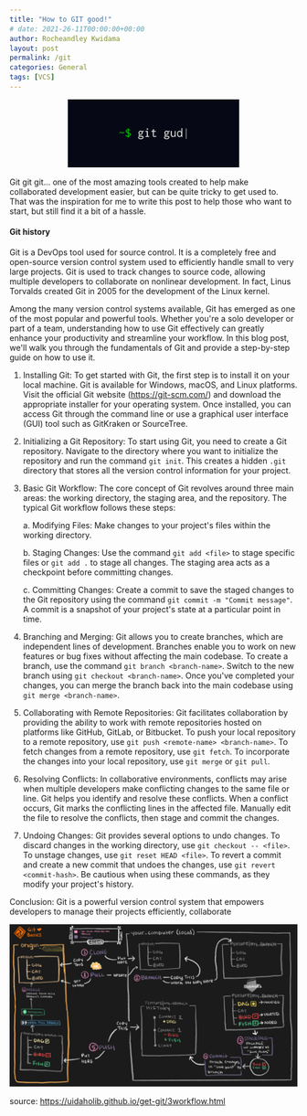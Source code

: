 ```yaml
---
title: "How to GIT good!"
# date: 2021-26-11T00:00:00+00:00
author: Rocheandley Kwidama
layout: post
permalink: /git
categories: General
tags: [VCS]
---
```

<p align="center">
<img src="/assets/images/git_good.png" alt="drawing" width="300"/>
</p>

Git git git... one of the most amazing tools created to help make collaborated development easier, but can be quite tricky to get used to.
That was the inspiration for me to write this post to help those who want to start, but still find it a bit of a hassle.

#### Git history
Git is a DevOps tool used for source control. It is a completely free and open-source version control system used to efficiently handle small to very large projects. Git is used to track changes to source code, allowing multiple developers to collaborate on nonlinear development. In fact, Linus Torvalds created Git in 2005 for the development of the Linux kernel.

Among the many version control systems available, Git has emerged as one of the most popular and powerful tools. Whether you're a solo developer or part of a team, understanding how to use Git effectively can greatly enhance your productivity and streamline your workflow. In this blog post, we'll walk you through the fundamentals of Git and provide a step-by-step guide on how to use it.

1. Installing Git:
To get started with Git, the first step is to install it on your local machine. Git is available for Windows, macOS, and Linux platforms. Visit the official Git website (https://git-scm.com/) and download the appropriate installer for your operating system. Once installed, you can access Git through the command line or use a graphical user interface (GUI) tool such as GitKraken or SourceTree.

2. Initializing a Git Repository:
To start using Git, you need to create a Git repository. Navigate to the directory where you want to initialize the repository and run the command `git init`. This creates a hidden `.git` directory that stores all the version control information for your project.

3. Basic Git Workflow:
The core concept of Git revolves around three main areas: the working directory, the staging area, and the repository. The typical Git workflow follows these steps:

   a. Modifying Files: Make changes to your project's files within the working directory.

   b. Staging Changes: Use the command `git add <file>` to stage specific files or `git add .` to stage all changes. The staging area acts as a checkpoint before committing changes.

   c. Committing Changes: Create a commit to save the staged changes to the Git repository using the command `git commit -m "Commit message"`. A commit is a snapshot of your project's state at a particular point in time.

4. Branching and Merging:
Git allows you to create branches, which are independent lines of development. Branches enable you to work on new features or bug fixes without affecting the main codebase. To create a branch, use the command `git branch <branch-name>`. Switch to the new branch using `git checkout <branch-name>`. Once you've completed your changes, you can merge the branch back into the main codebase using `git merge <branch-name>`.

5. Collaborating with Remote Repositories:
Git facilitates collaboration by providing the ability to work with remote repositories hosted on platforms like GitHub, GitLab, or Bitbucket. To push your local repository to a remote repository, use `git push <remote-name> <branch-name>`. To fetch changes from a remote repository, use `git fetch`. To incorporate the changes into your local repository, use `git merge` or `git pull`.

6. Resolving Conflicts:
In collaborative environments, conflicts may arise when multiple developers make conflicting changes to the same file or line. Git helps you identify and resolve these conflicts. When a conflict occurs, Git marks the conflicting lines in the affected file. Manually edit the file to resolve the conflicts, then stage and commit the changes.

7. Undoing Changes:
Git provides several options to undo changes. To discard changes in the working directory, use `git checkout -- <file>`. To unstage changes, use `git reset HEAD <file>`. To revert a commit and create a new commit that undoes the changes, use `git revert <commit-hash>`. Be cautious when using these commands, as they modify your project's history.

Conclusion:
Git is a powerful version control system that empowers developers to manage their projects efficiently, collaborate


<p align="center">
<img src="/assets/images/git_good2.png" alt="drawing" width="600"/>
</p>

source: https://uidaholib.github.io/get-git/3workflow.html